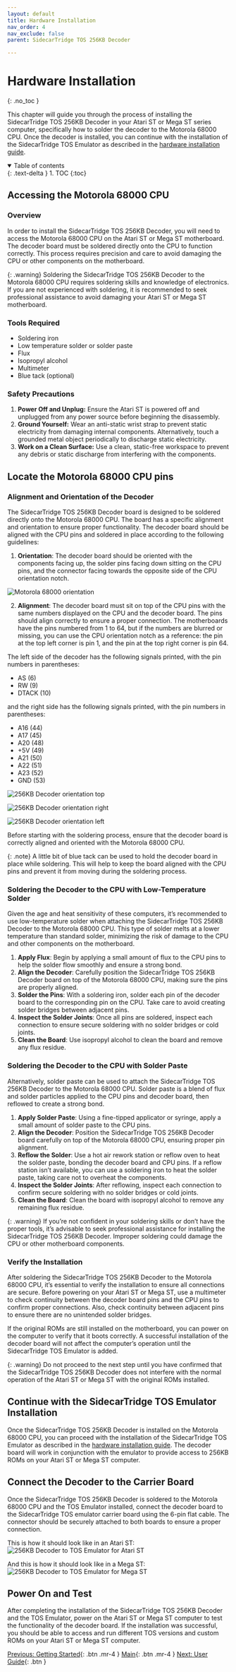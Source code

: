 ```yaml
---
layout: default
title: Hardware Installation
nav_order: 4
nav_exclude: false
parent: SidecarTridge TOS 256KB Decoder

---
```


# Hardware Installation
{: .no_toc }

This chapter will guide you through the process of installing the SidecarTridge TOS 256KB Decoder in your Atari ST or Mega ST series computer, specifically how to solder the decoder to the Motorola 68000 CPU. Once the decoder is installed, you can continue with the installation of the SidecarTridge TOS Emulator as described in the [hardware installation guide](/sidecartridge-tos/hardware-installation/).

<details open markdown="block">
  <summary>
    Table of contents
  </summary>
  {: .text-delta }
1. TOC
{:toc}
</details>

## Accessing the Motorola 68000 CPU

### Overview

In order to install the SidecarTridge TOS 256KB Decoder, you will need to access the Motorola 68000 CPU on the Atari ST or Mega ST motherboard. The decoder board must be soldered directly onto the CPU to function correctly. This process requires precision and care to avoid damaging the CPU or other components on the motherboard.

{: .warning}
Soldering the SidecarTridge TOS 256KB Decoder to the Motorola 68000 CPU requires soldering skills and knowledge of electronics. If you are not experienced with soldering, it is recommended to seek professional assistance to avoid damaging your Atari ST or Mega ST motherboard.

### Tools Required
- Soldering iron
- Low temperature solder or solder paste
- Flux
- Isopropyl alcohol
- Multimeter
- Blue tack (optional)


### Safety Precautions
1. **Power Off and Unplug:** Ensure the Atari ST is powered off and unplugged from any power source before beginning the disassembly.
2. **Ground Yourself:** Wear an anti-static wrist strap to prevent static electricity from damaging internal components. Alternatively, touch a grounded metal object periodically to discharge static electricity.
3. **Work on a Clean Surface:** Use a clean, static-free workspace to prevent any debris or static discharge from interfering with the components.

## Locate the Motorola 68000 CPU pins

### Alignment and Orientation of the Decoder

The SidecarTridge TOS 256KB Decoder board is designed to be soldered directly onto the Motorola 68000 CPU. The board has a specific alignment and orientation to ensure proper functionality. The decoder board should be aligned with the CPU pins and soldered in place according to the following guidelines:

1. **Orientation**: The decoder board should be oriented with the components facing up, the solder pins facing down sitting on the CPU pins, and the connector facing towards the opposite side of the CPU orientation notch.

![Motorola 68000 orientation](/sidecartridge-tos-256kb-decoder/assets/images/256KB-DECODER-BOARD-SOLDERING-1.png)

2. **Alignment**: The decoder board must sit on top of the CPU pins with the same numbers displayed on the CPU and the decoder board. The pins should align correctly to ensure a proper connection. The motherboards have the pins numbered from 1 to 64, but if the numbers are blurred or missing, you can use the CPU orientation notch as a reference: the pin at the top left corner is pin 1, and the pin at the top right corner is pin 64.

The left side of the decoder has the following signals printed, with the pin numbers in parentheses:

- AS (6)
- RW (9)
- DTACK (10)

and the right side has the following signals printed, with the pin numbers in parentheses:

- A16 (44)
- A17 (45)
- A20 (48)
- +5V (49)
- A21 (50)
- A22 (51)
- A23 (52)
- GND (53)

![256KB Decoder orientation top](/sidecartridge-tos-256kb-decoder/assets/images/256KB-DECODER-BOARD-SOLDERING-2.png)

![256KB Decoder orientation right](/sidecartridge-tos-256kb-decoder/assets/images/256KB-DECODER-BOARD-SOLDERING-3.png)

![256KB Decoder orientation left](/sidecartridge-tos-256kb-decoder/assets/images/256KB-DECODER-BOARD-SOLDERING-4.png)

Before starting with the soldering process, ensure that the decoder board is correctly aligned and oriented with the Motorola 68000 CPU.

{: .note}
A little bit of blue tack can be used to hold the decoder board in place while soldering. This will help to keep the board aligned with the CPU pins and prevent it from moving during the soldering process.

### Soldering the Decoder to the CPU with Low-Temperature Solder

Given the age and heat sensitivity of these computers, it’s recommended to use low-temperature solder when attaching the SidecarTridge TOS 256KB Decoder to the Motorola 68000 CPU. This type of solder melts at a lower temperature than standard solder, minimizing the risk of damage to the CPU and other components on the motherboard.

1. **Apply Flux**: Begin by applying a small amount of flux to the CPU pins to help the solder flow smoothly and ensure a strong bond.
2. **Align the Decoder**: Carefully position the SidecarTridge TOS 256KB Decoder board on top of the Motorola 68000 CPU, making sure the pins are properly aligned.
3. **Solder the Pins**: With a soldering iron, solder each pin of the decoder board to the corresponding pin on the CPU. Take care to avoid creating solder bridges between adjacent pins.
4. **Inspect the Solder Joints**: Once all pins are soldered, inspect each connection to ensure secure soldering with no solder bridges or cold joints.
5. **Clean the Board**: Use isopropyl alcohol to clean the board and remove any flux residue.

### Soldering the Decoder to the CPU with Solder Paste

Alternatively, solder paste can be used to attach the SidecarTridge TOS 256KB Decoder to the Motorola 68000 CPU. Solder paste is a blend of flux and solder particles applied to the CPU pins and decoder board, then reflowed to create a strong bond.

1. **Apply Solder Paste**: Using a fine-tipped applicator or syringe, apply a small amount of solder paste to the CPU pins.
2. **Align the Decoder**: Position the SidecarTridge TOS 256KB Decoder board carefully on top of the Motorola 68000 CPU, ensuring proper pin alignment.
3. **Reflow the Solder**: Use a hot air rework station or reflow oven to heat the solder paste, bonding the decoder board and CPU pins. If a reflow station isn’t available, you can use a soldering iron to heat the solder paste, taking care not to overheat the components.
4. **Inspect the Solder Joints**: After reflowing, inspect each connection to confirm secure soldering with no solder bridges or cold joints.
5. **Clean the Board**: Clean the board with isopropyl alcohol to remove any remaining flux residue.

{: .warning}
If you’re not confident in your soldering skills or don’t have the proper tools, it’s advisable to seek professional assistance for installing the SidecarTridge TOS 256KB Decoder. Improper soldering could damage the CPU or other motherboard components.


### Verify the Installation

After soldering the SidecarTridge TOS 256KB Decoder to the Motorola 68000 CPU, it’s essential to verify the installation to ensure all connections are secure. Before powering on your Atari ST or Mega ST, use a multimeter to check continuity between the decoder board pins and the CPU pins to confirm proper connections. Also, check continuity between adjacent pins to ensure there are no unintended solder bridges.

If the original ROMs are still installed on the motherboard, you can power on the computer to verify that it boots correctly. A successful installation of the decoder board will not affect the computer’s operation until the SidecarTridge TOS Emulator is added.

{: .warning}
Do not proceed to the next step until you have confirmed that the SidecarTridge TOS 256KB Decoder does not interfere with the normal operation of the Atari ST or Mega ST with the original ROMs installed.

## Continue with the SidecarTridge TOS Emulator Installation

Once the SidecarTridge TOS 256KB Decoder is installed on the Motorola 68000 CPU, you can proceed with the installation of the SidecarTridge TOS Emulator as described in the [hardware installation guide](/sidecartridge-tos/hardware-installation/). The decoder board will work in conjunction with the emulator to provide access to 256KB ROMs on your Atari ST or Mega ST computer.

## Connect the Decoder to the Carrier Board

Once the SidecarTridge TOS 256KB Decoder is soldered to the Motorola 68000 CPU and the TOS Emulator installed, connect the decoder board to the SidecarTridge TOS emulator carrier board using the 6-pin flat cable. The connector should be securely attached to both boards to ensure a proper connection.

This is how it should look like in an Atari ST:
![256KB Decoder to TOS Emulator for Atari ST](/sidecartridge-tos-256kb-decoder/assets/images/256KB-DECODER-STDUAL-MOTHERBOARD.png)

And this is how it should look like in a Mega ST:
![256KB Decoder to TOS Emulator for Mega ST](/sidecartridge-tos-256kb-decoder/assets/images/256KB-DECODER-MEGAST-MOTHERBOARD.png)

## Power On and Test

After completing the installation of the SidecarTridge TOS 256KB Decoder and the TOS Emulator, power on the Atari ST or Mega ST computer to test the functionality of the decoder board. If the installation was successful, you should be able to access and run different TOS versions and custom ROMs on your Atari ST or Mega ST computer.

[Previous: Getting Started](/sidecartridge-tos/getting-startedV2/){: .btn .mr-4 }
[Main](/sidecartridge-tos/){: .btn .mr-4 }
[Next: User Guide](/sidecartridge-tos/user-guideV2/){: .btn }


